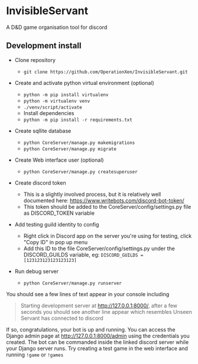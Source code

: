 # InvisibleServant

A D&D game organisation tool for discord

## Development install

- Clone repository
  - ```git clone https://github.com/OperationXen/InvisibleServant.git```
- Create and activate python virtual environment (optional)
  - ```python -m pip install virtualenv```
  - ```python -m virtualenv venv```
  - ```./venv/script/activate```
  - Install dependencies
  - ```python -m pip install -r requirements.txt```

- Create sqllite database
  - ```python CoreServer/manage.py makemigrations```
  - ```python CoreServer/manage.py migrate```

- Create Web interface user (optional)
  - ```python CoreServer/manage.py createsuperuser```

- Create discord token
  - This is a slightly involved process, but it is relatively well documented here: https://www.writebots.com/discord-bot-token/
  - This token should be added to the CoreServer/config/settings.py file as DISCORD_TOKEN variable
- Add testing guild identity to config
  - Right click in Discord app on the server you're using for testing, click "Copy ID" in pop up menu
  - Add this ID to the file CoreServer/config/settings.py under the DISCORD_GUILDS variable, eg: ```DISCORD_GUILDS = [123123123123123123]```

- Run debug server
  - ```python CoreServer/manage.py runserver```


You should see a few lines of text appear in your console including 
> Starting development server at http://127.0.0.1:8000/,
 after a few seconds you should see another line appear which resembles 
>Unseen Servant has connected to discord

If so, congratulations, your bot is up and running. You can access the Django admin page at http://127.0.0.1:8000/admin using the credentials you created.
The bot can be commanded inside the linked discord server while your Django server runs. Try creating a test game in the web interface and running ```!game``` or ```!games```
